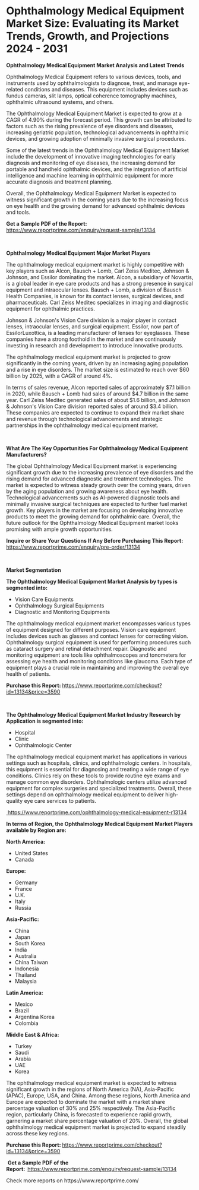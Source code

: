 <p><h1>Ophthalmology Medical Equipment Market Size: Evaluating its Market Trends, Growth, and Projections 2024 - 2031</h1></p><p><strong>Ophthalmology Medical Equipment Market Analysis and Latest Trends</strong></p>
<p><p>Ophthalmology Medical Equipment refers to various devices, tools, and instruments used by ophthalmologists to diagnose, treat, and manage eye-related conditions and diseases. This equipment includes devices such as fundus cameras, slit lamps, optical coherence tomography machines, ophthalmic ultrasound systems, and others.</p><p>The Ophthalmology Medical Equipment Market is expected to grow at a CAGR of 4.90% during the forecast period. This growth can be attributed to factors such as the rising prevalence of eye disorders and diseases, increasing geriatric population, technological advancements in ophthalmic devices, and growing adoption of minimally invasive surgical procedures.</p><p>Some of the latest trends in the Ophthalmology Medical Equipment Market include the development of innovative imaging technologies for early diagnosis and monitoring of eye diseases, the increasing demand for portable and handheld ophthalmic devices, and the integration of artificial intelligence and machine learning in ophthalmic equipment for more accurate diagnosis and treatment planning.</p><p>Overall, the Ophthalmology Medical Equipment Market is expected to witness significant growth in the coming years due to the increasing focus on eye health and the growing demand for advanced ophthalmic devices and tools.</p></p>
<p><strong>Get a Sample PDF of the Report:&nbsp;</strong> <a href="https://www.reportprime.com/enquiry/request-sample/13134">https://www.reportprime.com/enquiry/request-sample/13134</a></p>
<p>&nbsp;</p>
<p><strong>Ophthalmology Medical Equipment Major Market Players</strong></p>
<p><p>The ophthalmology medical equipment market is highly competitive with key players such as Alcon, Bausch + Lomb, Carl Zeiss Meditec, Johnson & Johnson, and Essilor dominating the market. Alcon, a subsidiary of Novartis, is a global leader in eye care products and has a strong presence in surgical equipment and intraocular lenses. Bausch + Lomb, a division of Bausch Health Companies, is known for its contact lenses, surgical devices, and pharmaceuticals. Carl Zeiss Meditec specializes in imaging and diagnostic equipment for ophthalmic practices.</p><p>Johnson & Johnson's Vision Care division is a major player in contact lenses, intraocular lenses, and surgical equipment. Essilor, now part of EssilorLuxottica, is a leading manufacturer of lenses for eyeglasses. These companies have a strong foothold in the market and are continuously investing in research and development to introduce innovative products.</p><p>The ophthalmology medical equipment market is projected to grow significantly in the coming years, driven by an increasing aging population and a rise in eye disorders. The market size is estimated to reach over $60 billion by 2025, with a CAGR of around 4%.</p><p>In terms of sales revenue, Alcon reported sales of approximately $7.1 billion in 2020, while Bausch + Lomb had sales of around $4.7 billion in the same year. Carl Zeiss Meditec generated sales of about $1.6 billion, and Johnson & Johnson's Vision Care division reported sales of around $3.4 billion. These companies are expected to continue to expand their market share and revenue through technological advancements and strategic partnerships in the ophthalmology medical equipment market.</p></p>
<p>&nbsp;</p>
<p><strong>What Are The Key Opportunities For Ophthalmology Medical Equipment Manufacturers?</strong></p>
<p><p>The global Ophthalmology Medical Equipment market is experiencing significant growth due to the increasing prevalence of eye disorders and the rising demand for advanced diagnostic and treatment technologies. The market is expected to witness steady growth over the coming years, driven by the aging population and growing awareness about eye health. Technological advancements such as AI-powered diagnostic tools and minimally invasive surgical techniques are expected to further fuel market growth. Key players in the market are focusing on developing innovative products to meet the growing demand for ophthalmic care. Overall, the future outlook for the Ophthalmology Medical Equipment market looks promising with ample growth opportunities.</p></p>
<p><strong>Inquire or Share Your Questions If Any Before Purchasing This Report:</strong> <a href="https://www.reportprime.com/enquiry/pre-order/13134">https://www.reportprime.com/enquiry/pre-order/13134</a></p>
<p>&nbsp;</p>
<p><strong>Market Segmentation</strong></p>
<p><strong>The Ophthalmology Medical Equipment Market Analysis by types is segmented into:</strong></p>
<p><ul><li>Vision Care Equipments</li><li>Ophthalmology Surgical Equipments</li><li>Diagnostic and Monitoring Equipments</li></ul></p>
<p><p>The ophthalmology medical equipment market encompasses various types of equipment designed for different purposes. Vision care equipment includes devices such as glasses and contact lenses for correcting vision. Ophthalmology surgical equipment is used for performing procedures such as cataract surgery and retinal detachment repair. Diagnostic and monitoring equipment are tools like ophthalmoscopes and tonometers for assessing eye health and monitoring conditions like glaucoma. Each type of equipment plays a crucial role in maintaining and improving the overall eye health of patients.</p></p>
<p><strong>Purchase this Report:&nbsp;</strong><a href="https://www.reportprime.com/checkout?id=13134&price=3590">https://www.reportprime.com/checkout?id=13134&price=3590</a></p>
<p>&nbsp;</p>
<p><strong>The Ophthalmology Medical Equipment Market Industry Research by Application is segmented into:</strong></p>
<p><ul><li>Hospital</li><li>Clinic</li><li>Ophthalmologic Center</li></ul></p>
<p><p>The ophthalmology medical equipment market has applications in various settings such as hospitals, clinics, and ophthalmologic centers. In hospitals, this equipment is essential for diagnosing and treating a wide range of eye conditions. Clinics rely on these tools to provide routine eye exams and manage common eye disorders. Ophthalmologic centers utilize advanced equipment for complex surgeries and specialized treatments. Overall, these settings depend on ophthalmology medical equipment to deliver high-quality eye care services to patients.</p></p>
<p><a href="https://www.reportprime.com/ophthalmology-medical-equipment-r13134">&nbsp;https://www.reportprime.com/ophthalmology-medical-equipment-r13134</a></p>
<p><strong>In terms of Region, the Ophthalmology Medical Equipment Market Players available by Region are:</strong></p>
<p>
    <p> <strong> North America: </strong>
        <ul>
            <li>United States</li>
            <li>Canada</li>
        </ul>
        </p> 
    <p> <strong> Europe: </strong>
        <ul>
            <li>Germany</li>
            <li>France</li>
            <li>U.K.</li>
            <li>Italy</li>
            <li>Russia</li>
        </ul>
        </p> 
    <p> <strong> Asia-Pacific: </strong>
        <ul>
            <li>China</li>
            <li>Japan</li>
            <li>South Korea</li>
            <li>India</li>
            <li>Australia</li>
            <li>China Taiwan</li>
            <li>Indonesia</li>
            <li>Thailand</li>
            <li>Malaysia</li>
        </ul>
        </p> 
    <p> <strong> Latin America: </strong>
        <ul>
            <li>Mexico</li>
            <li>Brazil</li>
            <li>Argentina Korea</li>
            <li>Colombia</li>
        </ul>
        </p> 
    <p> <strong> Middle East & Africa: </strong>
        <ul>
            <li>Turkey</li>
            <li>Saudi</li>
            <li>Arabia</li>
            <li>UAE</li>
            <li>Korea</li>
        </ul>
    </p>
    </p>
<p><p>The ophthalmology medical equipment market is expected to witness significant growth in the regions of North America (NA), Asia-Pacific (APAC), Europe, USA, and China. Among these regions, North America and Europe are expected to dominate the market with a market share percentage valuation of 30% and 25% respectively. The Asia-Pacific region, particularly China, is forecasted to experience rapid growth, garnering a market share percentage valuation of 20%. Overall, the global ophthalmology medical equipment market is projected to expand steadily across these key regions.</p></p>
<p><strong>Purchase this Report: </strong><a href="https://www.reportprime.com/checkout?id=13134&price=3590">https://www.reportprime.com/checkout?id=13134&price=3590</a></p>
<p>&nbsp;<strong>Get a Sample PDF of the Report:&nbsp;&nbsp;</strong><a href="https://www.reportprime.com/enquiry/request-sample/13134">https://www.reportprime.com/enquiry/request-sample/13134</a></p>
<p><strong></strong></p>
<p>Check more reports on https://www.reportprime.com/</p>